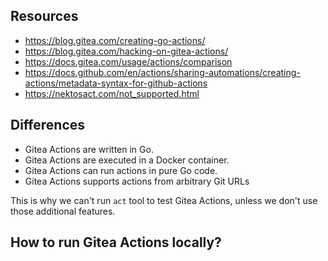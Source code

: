 ## Resources

* https://blog.gitea.com/creating-go-actions/
* https://blog.gitea.com/hacking-on-gitea-actions/
* https://docs.gitea.com/usage/actions/comparison
* https://docs.github.com/en/actions/sharing-automations/creating-actions/metadata-syntax-for-github-actions
* https://nektosact.com/not_supported.html

## Differences

* Gitea Actions are written in Go.
* Gitea Actions are executed in a Docker container.
* Gitea Actions can run actions in pure Go code.
* Gitea Actions supports actions from arbitrary Git URLs

This is why we can't run `act` tool to test Gitea Actions, unless we don't use those additional features.

## How to run Gitea Actions locally?
